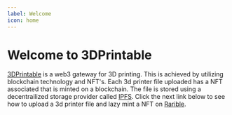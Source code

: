 ```yaml
---
label: Welcome
icon: home
---
```

# Welcome to 3DPrintable

[3DPrintable](http://3dprintable.io) is a web3 gateway for 3D printing. This is achieved by utilizing blockchain technology and NFT's. Each 3d printer file uploaded has a NFT associated that is minted on a blockchain. The file is stored using a decentrailized storage provider called [IPFS](https://ipfs.io/). Click the next link below to see how to upload a 3d printer file and lazy mint a NFT on [Rarible](https://rarible.com/).

